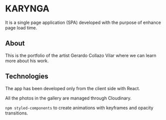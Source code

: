 # KARYNGA

It is a single page application (SPA) developed with the purpose of enhance page load time.

## About

This is the portfolio of the artist Gerardo Collazo Vilar where we can learn more about his work.

## Technologies

The app has been developed only from the client side with React.

All the photos in the gallery are managed through Cloudinary.

`npm styled-components` to create animations with keyframes and opacity transitions.
